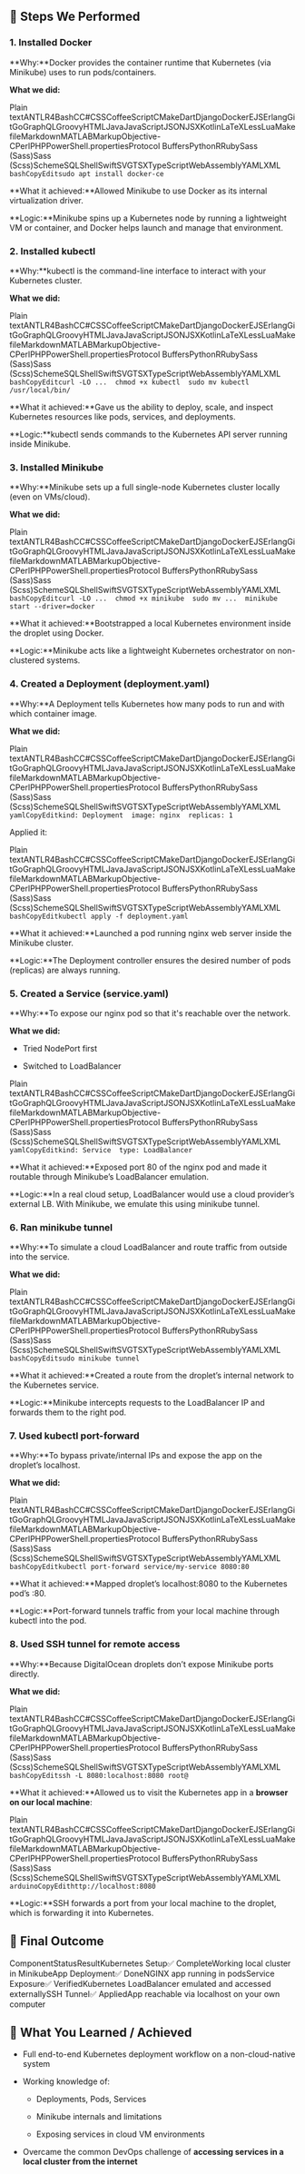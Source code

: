 🧱 Steps We Performed
---------------------

### **1\. Installed Docker**

**Why:**Docker provides the container runtime that Kubernetes (via Minikube) uses to run pods/containers.

**What we did:**

Plain textANTLR4BashCC#CSSCoffeeScriptCMakeDartDjangoDockerEJSErlangGitGoGraphQLGroovyHTMLJavaJavaScriptJSONJSXKotlinLaTeXLessLuaMakefileMarkdownMATLABMarkupObjective-CPerlPHPPowerShell.propertiesProtocol BuffersPythonRRubySass (Sass)Sass (Scss)SchemeSQLShellSwiftSVGTSXTypeScriptWebAssemblyYAMLXML`   bashCopyEditsudo apt install docker-ce   `

**What it achieved:**Allowed Minikube to use Docker as its internal virtualization driver.

**Logic:**Minikube spins up a Kubernetes node by running a lightweight VM or container, and Docker helps launch and manage that environment.

### **2\. Installed kubectl**

**Why:**kubectl is the command-line interface to interact with your Kubernetes cluster.

**What we did:**

Plain textANTLR4BashCC#CSSCoffeeScriptCMakeDartDjangoDockerEJSErlangGitGoGraphQLGroovyHTMLJavaJavaScriptJSONJSXKotlinLaTeXLessLuaMakefileMarkdownMATLABMarkupObjective-CPerlPHPPowerShell.propertiesProtocol BuffersPythonRRubySass (Sass)Sass (Scss)SchemeSQLShellSwiftSVGTSXTypeScriptWebAssemblyYAMLXML`   bashCopyEditcurl -LO ...  chmod +x kubectl  sudo mv kubectl /usr/local/bin/   `

**What it achieved:**Gave us the ability to deploy, scale, and inspect Kubernetes resources like pods, services, and deployments.

**Logic:**kubectl sends commands to the Kubernetes API server running inside Minikube.

### **3\. Installed Minikube**

**Why:**Minikube sets up a full single-node Kubernetes cluster locally (even on VMs/cloud).

**What we did:**

Plain textANTLR4BashCC#CSSCoffeeScriptCMakeDartDjangoDockerEJSErlangGitGoGraphQLGroovyHTMLJavaJavaScriptJSONJSXKotlinLaTeXLessLuaMakefileMarkdownMATLABMarkupObjective-CPerlPHPPowerShell.propertiesProtocol BuffersPythonRRubySass (Sass)Sass (Scss)SchemeSQLShellSwiftSVGTSXTypeScriptWebAssemblyYAMLXML`   bashCopyEditcurl -LO ...  chmod +x minikube  sudo mv ...  minikube start --driver=docker   `

**What it achieved:**Bootstrapped a local Kubernetes environment inside the droplet using Docker.

**Logic:**Minikube acts like a lightweight Kubernetes orchestrator on non-clustered systems.

### **4\. Created a Deployment (deployment.yaml)**

**Why:**A Deployment tells Kubernetes how many pods to run and with which container image.

**What we did:**

Plain textANTLR4BashCC#CSSCoffeeScriptCMakeDartDjangoDockerEJSErlangGitGoGraphQLGroovyHTMLJavaJavaScriptJSONJSXKotlinLaTeXLessLuaMakefileMarkdownMATLABMarkupObjective-CPerlPHPPowerShell.propertiesProtocol BuffersPythonRRubySass (Sass)Sass (Scss)SchemeSQLShellSwiftSVGTSXTypeScriptWebAssemblyYAMLXML`   yamlCopyEditkind: Deployment  image: nginx  replicas: 1   `

Applied it:

Plain textANTLR4BashCC#CSSCoffeeScriptCMakeDartDjangoDockerEJSErlangGitGoGraphQLGroovyHTMLJavaJavaScriptJSONJSXKotlinLaTeXLessLuaMakefileMarkdownMATLABMarkupObjective-CPerlPHPPowerShell.propertiesProtocol BuffersPythonRRubySass (Sass)Sass (Scss)SchemeSQLShellSwiftSVGTSXTypeScriptWebAssemblyYAMLXML`   bashCopyEditkubectl apply -f deployment.yaml   `

**What it achieved:**Launched a pod running nginx web server inside the Minikube cluster.

**Logic:**The Deployment controller ensures the desired number of pods (replicas) are always running.

### **5\. Created a Service (service.yaml)**

**Why:**To expose our nginx pod so that it's reachable over the network.

**What we did:**

*   Tried NodePort first
    
*   Switched to LoadBalancer
    

Plain textANTLR4BashCC#CSSCoffeeScriptCMakeDartDjangoDockerEJSErlangGitGoGraphQLGroovyHTMLJavaJavaScriptJSONJSXKotlinLaTeXLessLuaMakefileMarkdownMATLABMarkupObjective-CPerlPHPPowerShell.propertiesProtocol BuffersPythonRRubySass (Sass)Sass (Scss)SchemeSQLShellSwiftSVGTSXTypeScriptWebAssemblyYAMLXML`   yamlCopyEditkind: Service  type: LoadBalancer   `

**What it achieved:**Exposed port 80 of the nginx pod and made it routable through Minikube’s LoadBalancer emulation.

**Logic:**In a real cloud setup, LoadBalancer would use a cloud provider’s external LB. With Minikube, we emulate this using minikube tunnel.

### **6\. Ran minikube tunnel**

**Why:**To simulate a cloud LoadBalancer and route traffic from outside into the service.

**What we did:**

Plain textANTLR4BashCC#CSSCoffeeScriptCMakeDartDjangoDockerEJSErlangGitGoGraphQLGroovyHTMLJavaJavaScriptJSONJSXKotlinLaTeXLessLuaMakefileMarkdownMATLABMarkupObjective-CPerlPHPPowerShell.propertiesProtocol BuffersPythonRRubySass (Sass)Sass (Scss)SchemeSQLShellSwiftSVGTSXTypeScriptWebAssemblyYAMLXML`   bashCopyEditsudo minikube tunnel   `

**What it achieved:**Created a route from the droplet’s internal network to the Kubernetes service.

**Logic:**Minikube intercepts requests to the LoadBalancer IP and forwards them to the right pod.

### **7\. Used kubectl port-forward**

**Why:**To bypass private/internal IPs and expose the app on the droplet’s localhost.

**What we did:**

Plain textANTLR4BashCC#CSSCoffeeScriptCMakeDartDjangoDockerEJSErlangGitGoGraphQLGroovyHTMLJavaJavaScriptJSONJSXKotlinLaTeXLessLuaMakefileMarkdownMATLABMarkupObjective-CPerlPHPPowerShell.propertiesProtocol BuffersPythonRRubySass (Sass)Sass (Scss)SchemeSQLShellSwiftSVGTSXTypeScriptWebAssemblyYAMLXML`   bashCopyEditkubectl port-forward service/my-service 8080:80   `

**What it achieved:**Mapped droplet’s localhost:8080 to the Kubernetes pod’s :80.

**Logic:**Port-forward tunnels traffic from your local machine through kubectl into the pod.

### **8\. Used SSH tunnel for remote access**

**Why:**Because DigitalOcean droplets don’t expose Minikube ports directly.

**What we did:**

Plain textANTLR4BashCC#CSSCoffeeScriptCMakeDartDjangoDockerEJSErlangGitGoGraphQLGroovyHTMLJavaJavaScriptJSONJSXKotlinLaTeXLessLuaMakefileMarkdownMATLABMarkupObjective-CPerlPHPPowerShell.propertiesProtocol BuffersPythonRRubySass (Sass)Sass (Scss)SchemeSQLShellSwiftSVGTSXTypeScriptWebAssemblyYAMLXML`   bashCopyEditssh -L 8080:localhost:8080 root@   `

**What it achieved:**Allowed us to visit the Kubernetes app in a **browser on our local machine**:

Plain textANTLR4BashCC#CSSCoffeeScriptCMakeDartDjangoDockerEJSErlangGitGoGraphQLGroovyHTMLJavaJavaScriptJSONJSXKotlinLaTeXLessLuaMakefileMarkdownMATLABMarkupObjective-CPerlPHPPowerShell.propertiesProtocol BuffersPythonRRubySass (Sass)Sass (Scss)SchemeSQLShellSwiftSVGTSXTypeScriptWebAssemblyYAMLXML`   arduinoCopyEdithttp://localhost:8080   `

**Logic:**SSH forwards a port from your local machine to the droplet, which is forwarding it into Kubernetes.

🧠 Final Outcome
----------------

ComponentStatusResultKubernetes Setup✅ CompleteWorking local cluster in MinikubeApp Deployment✅ DoneNGINX app running in podsService Exposure✅ VerifiedKubernetes LoadBalancer emulated and accessed externallySSH Tunnel✅ AppliedApp reachable via localhost on your own computer

🧩 What You Learned / Achieved
------------------------------

*   Full end-to-end Kubernetes deployment workflow on a non-cloud-native system
    
*   Working knowledge of:
    
    *   Deployments, Pods, Services
        
    *   Minikube internals and limitations
        
    *   Exposing services in cloud VM environments
        
*   Overcame the common DevOps challenge of **accessing services in a local cluster from the internet**
